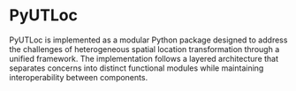 # PyUTLoc
PyUTLoc is implemented as a modular Python package designed to address the challenges of heterogeneous spatial location transformation through a unified framework. The implementation follows a layered architecture that separates concerns into distinct functional modules while maintaining interoperability between components. 
